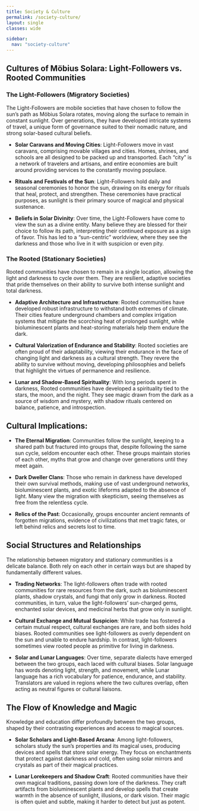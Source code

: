 ```yaml
---
title: Society & Culture
permalink: /society-culture/
layout: single
classes: wide

sidebar:
  nav: "society-culture"
---
```

## Cultures of Möbius Solara: Light-Followers vs. Rooted Communities

### The Light-Followers (Migratory Societies)
The Light-Followers are mobile societies that have chosen to follow the sun’s path as Möbius Solara rotates, moving along the surface to remain in constant sunlight. Over generations, they have developed intricate systems of travel, a unique form of governance suited to their nomadic nature, and strong solar-based cultural beliefs.

- **Solar Caravans and Moving Cities**:
    Light-Followers move in vast caravans, comprising movable villages and cities. Homes, shrines, and schools are all designed to be packed up and transported. Each “city” is a network of travelers and artisans, and entire economies are built around providing services to the constantly moving populace.

- **Rituals and Festivals of the Sun**:
    Light-Followers hold daily and seasonal ceremonies to honor the sun, drawing on its energy for rituals that heal, protect, and strengthen. These ceremonies have practical purposes, as sunlight is their primary source of magical and physical sustenance.

- **Beliefs in Solar Divinity**:
    Over time, the Light-Followers have come to view the sun as a divine entity. Many believe they are blessed for their choice to follow its path, interpreting their continued exposure as a sign of favor. This has led to a “sun-centric” worldview, where they see the darkness and those who live in it with suspicion or even pity.

### The Rooted (Stationary Societies)
Rooted communities have chosen to remain in a single location, allowing the light and darkness to cycle over them. They are resilient, adaptive societies that pride themselves on their ability to survive both intense sunlight and total darkness.

- **Adaptive Architecture and Infrastructure**:
    Rooted communities have developed robust infrastructure to withstand both extremes of climate. Their cities feature underground chambers and complex irrigation systems that mitigate the scorching heat of prolonged sunlight, while bioluminescent plants and heat-storing materials help them endure the dark.
    
- **Cultural Valorization of Endurance and Stability**:
    Rooted societies are often proud of their adaptability, viewing their endurance in the face of changing light and darkness as a cultural strength. They revere the ability to survive without moving, developing philosophies and beliefs that highlight the virtues of permanence and resilience.

- **Lunar and Shadow-Based Spirituality**:
    With long periods spent in darkness, Rooted communities have developed a spirituality tied to the stars, the moon, and the night. They see magic drawn from the dark as a source of wisdom and mystery, with shadow rituals centered on balance, patience, and introspection.


## Cultural Implications:

- **The Eternal Migration**:
    Communities follow the sunlight, keeping to a shared path but fractured into groups that, despite following the same sun cycle, seldom encounter each other. These groups maintain stories of each other, myths that grow and change over generations until they meet again.

- **Dark Dweller Clans**:
    Those who remain in darkness have developed their own survival methods, making use of vast underground networks, bioluminescent plants, and exotic lifeforms adapted to the absence of light. Many view the migration with skepticism, seeing themselves as free from the relentless cycle.

- **Relics of the Past**:
    Occasionally, groups encounter ancient remnants of forgotten migrations, evidence of civilizations that met tragic fates, or left behind relics and secrets lost to time.

## Social Structures and Relationships
The relationship between migratory and stationary communities is a delicate balance. Both rely on each other in certain ways but are shaped by fundamentally different values.

- **Trading Networks**:
    The light-followers often trade with rooted communities for rare resources from the dark, such as bioluminescent plants, shadow crystals, and fungi that only grow in darkness. Rooted communities, in turn, value the light-followers’ sun-charged gems, enchanted solar devices, and medicinal herbs that grow only in sunlight.

- **Cultural Exchange and Mutual Suspicion**:
    While trade has fostered a certain mutual respect, cultural exchanges are rare, and both sides hold biases. Rooted communities see light-followers as overly dependent on the sun and unable to endure hardship. In contrast, light-followers sometimes view rooted people as primitive for living in darkness.

- **Solar and Lunar Languages**:
    Over time, separate dialects have emerged between the two groups, each laced with cultural biases. Solar language has words denoting light, strength, and movement, while Lunar language has a rich vocabulary for patience, endurance, and stability. Translators are valued in regions where the two cultures overlap, often acting as neutral figures or cultural liaisons.

## The Flow of Knowledge and Magic
Knowledge and education differ profoundly between the two groups, shaped by their contrasting experiences and access to magical sources.

- **Solar Scholars and Light-Based Arcana**:
    Among light-followers, scholars study the sun’s properties and its magical uses, producing devices and spells that store solar energy. They focus on enchantments that protect against darkness and cold, often using solar mirrors and crystals as part of their magical practices.

- **Lunar Lorekeepers and Shadow Craft**:
    Rooted communities have their own magical traditions, passing down lore of the darkness. They craft artifacts from bioluminescent plants and develop spells that create warmth in the absence of sunlight, illusions, or dark vision. Their magic is often quiet and subtle, making it harder to detect but just as potent.